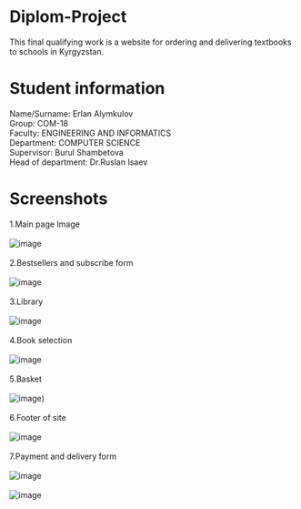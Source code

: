# Diplom-Project<br>
This final qualifying work is a website for ordering and delivering textbooks to schools in Kyrgyzstan.<br>
# Student information<br>
Name/Surname: Erlan Alymkulov<br>
Group: COM-18<br>
Faculty: ENGINEERING AND INFORMATICS<br>
Department: COMPUTER SCIENCE<br>
Supervisor: Burul Shambetova<br>
Head of department: Dr.Ruslan Isaev<br>
# Screenshots<br>
1.Main page Image<br><br>
![image](https://user-images.githubusercontent.com/55078504/173654632-d9b6690e-325d-49ce-8eda-3a8f78b02680.png)<br><br>
2.Bestsellers and subscribe form<br><br>
 ![image](https://user-images.githubusercontent.com/55078504/173553965-26ed6212-87d4-4fbf-bb71-1f0d73b3d34a.png)<br><br>
3.Library <br><br>
![image](https://user-images.githubusercontent.com/55078504/173656163-e8ae5eb4-d616-4683-bdc9-53d38c21ed60.png)<br><br>
4.Book selection<br><br>
![image](https://user-images.githubusercontent.com/55078504/173554107-9094da45-c462-4c9a-947e-84cc76a3f4a1.png)<br><br>
5.Basket<br><br>
![image](https://user-images.githubusercontent.com/55078504/173656637-a7179334-f452-49ec-8327-9e8568ccfa27.png))<br><br>
6.Footer of site<br><br>
![image](https://user-images.githubusercontent.com/55078504/173554458-afdc659f-585e-41a0-afe5-45be31202781.png)<br><br>
7.Payment and delivery form<br><br>
![image](https://user-images.githubusercontent.com/55078504/173656664-90119c6b-5012-4575-9c43-0cf2066c819c.png)<br><br>
![image](https://user-images.githubusercontent.com/55078504/173656719-7d9dd818-95cf-4698-bc30-ec36178d13b7.png)

